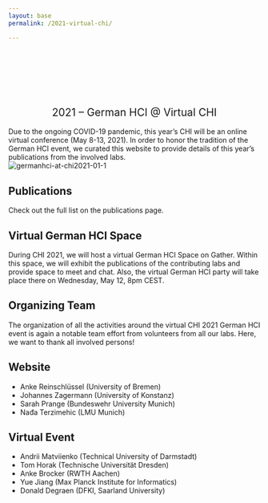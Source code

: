 ```yaml
---
layout: base
permalink: /2021-virtual-chi/

---
```

<br>
<br>
<br>
<br>
<br>
<h2 style="font-weight: 400; text-align: center">2021 – German HCI @ Virtual CHI</h2>

Due to the ongoing COVID-19 pandemic, this year’s CHI will be an online virtual conference (May 8-13, 2021). In order to honor the tradition of the German HCI event, we curated this website to provide details of this year’s publications from the involved labs.   
![germanhci-at-chi2021-01-1](https://user-images.githubusercontent.com/111348509/234108820-7daf4e0d-6b69-4035-bf4f-7c118f4d3968.jpg)


## Publications
Check out the full list on the publications page.

## Virtual German HCI Space
During CHI 2021, we will host a virtual German HCI Space on Gather. Within this space, we will exhibit the publications of the contributing labs and provide space to meet and chat. Also, the virtual German HCI party will take place there on Wednesday, May 12, 8pm CEST.

## Organizing Team
The organization of all the activities around the virtual CHI 2021 German HCI event is again a notable team effort from volunteers from all our labs. Here, we want to thank all involved persons!

## Website
- Anke Reinschlüssel (University of Bremen)
- Johannes Zagermann (University of Konstanz)
- Sarah Prange (Bundeswehr University Munich)
- Nađa Terzimehic (LMU Munich)

## Virtual Event
- Andrii Matviienko (Technical University of Darmstadt)
- Tom Horak (Technische Universität Dresden)
- Anke Brocker (RWTH Aachen)
- Yue Jiang (Max Planck Institute for Informatics)
- Donald Degraen (DFKI, Saarland University)
